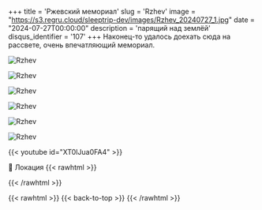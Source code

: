 +++
title = 'Ржевский мемориал'
slug = 'Rzhev'
image = "https://s3.regru.cloud/sleeptrip-dev/images/Rzhev_20240727_1.jpg"
date = "2024-07-27T00:00:00"
description = 'парящий над землёй'
disqus_identifier = '107'
+++
Наконец-то удалось доехать сюда на рассвете, очень впечатляющий мемориал.

![Rzhev](https://s3.regru.cloud/sleeptrip-dev/images/Rzhev_20240727_2.jpg)

![Rzhev](https://s3.regru.cloud/sleeptrip-dev/images/Rzhev_20240727_3.jpg)

![Rzhev](https://s3.regru.cloud/sleeptrip-dev/images/Rzhev_20240727_4.jpg)

![Rzhev](https://s3.regru.cloud/sleeptrip-dev/images/Rzhev_20240727_5.jpg)

![Rzhev](https://s3.regru.cloud/sleeptrip-dev/images/Rzhev_20240727_6.jpg)

![Rzhev](https://s3.regru.cloud/sleeptrip-dev/images/Rzhev_20240727_7.jpg)

{{< youtube id="XT0IJua0FA4" >}}

📍 Локация
{{< rawhtml >}}
<div class="yandex-map-container">
<script type="text/javascript" charset="utf-8" async src="https://api-maps.yandex.ru/services/constructor/1.0/js/?um=constructor%3A3aba63b3a3ffe8f92b439dc1de4508b6bdec1f3db45d77af88366a0420a998d5&amp;width=800&amp;height=400&amp;lang=ru_RU&amp;scroll=true"></script>
</div>
{{< /rawhtml >}}

{{< rawhtml >}}
{{< back-to-top >}}
{{< /rawhtml >}}